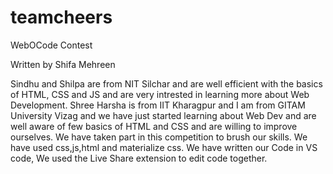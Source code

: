 # teamcheers
WebOCode Contest

Written by Shifa Mehreen

Sindhu and Shilpa are from NIT Silchar and are well efficient with the basics of HTML, CSS and JS and are very intrested in learning more about Web Development.
Shree Harsha is from IIT Kharagpur and I am from GITAM University Vizag and we have just started learning about Web Dev and are well aware of few basics of HTML and CSS and are willing to improve ourselves.
We have taken part in this competition to brush our skills.
We have used css,js,html and materialize css.
We have written our Code in VS code, We used the Live Share extension to edit code together.
